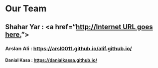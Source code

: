 # Our Team
## Shahar Yar : <a href=“[http://Internet URL goes here.](https://shahri128.github.io/EngShahari.github.io/)”>
### Arslan Ali : https://arsl0011.github.io/alif.github.io/
#### Danial Kasa : https://danialkassa.github.io/
